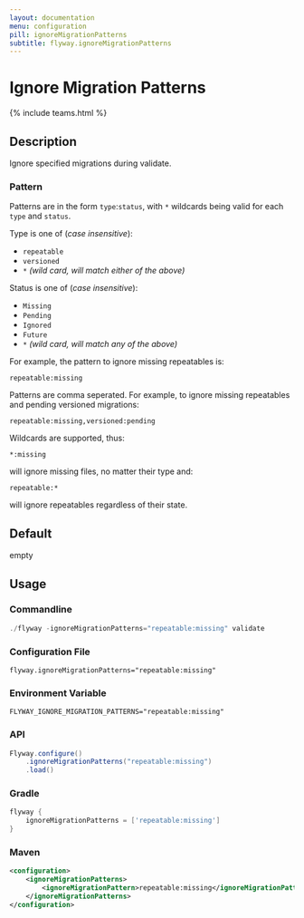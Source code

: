 ```yaml
---
layout: documentation
menu: configuration
pill: ignoreMigrationPatterns
subtitle: flyway.ignoreMigrationPatterns
---
```


# Ignore Migration Patterns
{% include teams.html %}

## Description
Ignore specified migrations during validate.

### Pattern
Patterns are in the form `type`:`status`, with `*` wildcards being valid for each `type` and `status`.

Type is one of (*case insensitive*):

* `repeatable`
* `versioned`
* `*` *(wild card, will match either of the above)*

Status is one of (*case insensitive*):

* `Missing`
* `Pending`
* `Ignored`
* `Future`
* `*` *(wild card, will match any of the above)*

For example, the pattern to ignore missing repeatables is:
```
repeatable:missing
```

Patterns are comma seperated. For example, to ignore missing repeatables and pending versioned migrations:
```
repeatable:missing,versioned:pending
```

Wildcards are supported, thus:
```
*:missing
```
will ignore missing files, no matter their type and:
```
repeatable:*
```
will ignore repeatables regardless of their state.

## Default
empty

## Usage

### Commandline
```powershell
./flyway -ignoreMigrationPatterns="repeatable:missing" validate
```

### Configuration File
```properties
flyway.ignoreMigrationPatterns="repeatable:missing"
```

### Environment Variable
```properties
FLYWAY_IGNORE_MIGRATION_PATTERNS="repeatable:missing"
```

### API
```java
Flyway.configure()
    .ignoreMigrationPatterns("repeatable:missing")
    .load()
```

### Gradle
```groovy
flyway {
    ignoreMigrationPatterns = ['repeatable:missing']
}
```

### Maven
```xml
<configuration>
    <ignoreMigrationPatterns>
        <ignoreMigrationPattern>repeatable:missing</ignoreMigrationPattern>
    </ignoreMigrationPatterns>
</configuration>
```